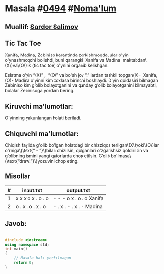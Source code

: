 
<h1>Masala #<a href="https://robocontest.uz/tasks/0494">0494</a> #<a href="https://robocontest.uz/tasks?category=1">Noma'lum</a></h1>
<h2> Muallif: <a href="https://robocontest.uz/profile/ds_forrest">Sardor Salimov</a></h2>
<h2>Tic Tac Toe</h2>
<p>Xanifa, Madina, Zebiniso karantinda zerkishmoqda, ular o'yin o'ynashmoqchi bolishdi, buni qarangki  Xanifa va Madina  maktabdan\(X\)va\(O\)lik (tic tac toe) o'ynini organib kelishgan.

Eslatma o'yin “\(X\)” ,  “\(O\)” va bo'sh joy “.” lardan tashkil topgan\(X\)-  Xanifa,\(O\)- Madina o'yinni kim xoxlasa birinchi boshlaydi.
O'yin qoidasini bilmagan Zebiniso kim g’olib bolayotganini va qanday g’olib bolayotganini bilmayabti, bolalar Zebinisoga yordam bering.</p>
<h2>Kiruvchi ma'lumotlar:</h2>
<p>O'yinning yakunlangan holati beriladi.</p>
<h2>Chiquvchi ma'lumotlar:</h2>
<p>Chiqish faylida g'olib bo'lgan holatdagi bir chizziqqa terilgan\(X\)yoki\(O\)lar o'rniga\(\text{“ - ”}\)bilan chizilsin, qolganlari o'zgarishsiz qoldirilsin va g’olibning ismini yangi qatorlarda chop etilsin. G’olib bo'lmasa\(\text{“draw!”}\)yozuvini chop eting.</p>
<h2>Misollar</h2>
<table>
    <thead>
        <tr>
            <th>#</th>
            <th>input.txt</th>
            <th>output.txt</th>
        </tr>
    </thead>
    <tbody>
            <tr>
                <td>1</td>
                <td>x x x
o x .
o . o</td>
                <td>- - -
o x .
o . o
Xanifa</td>
            </tr>
            <tr>
                <td>2</td>
                <td>o . x
. o .
x . o</td>
                <td>- . x
. - .
x . -
Madina</td>
            </tr>
    </tbody>
    </table>
    
<h2>Javob:</h2>

######
```cpp
#include <iostream>
using namespace std;
int main()
{
    // Masala hali yechilmagan
    return 0;
}
```
